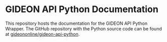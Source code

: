 # GIDEON API Python Documentation
This repository hosts the documentation for the GIDEON API Python Wrapper.
The GitHub repository with the Python source code can be found at [gideononline/gideon-api-python](https://github.com/gideononline/gideon-api-python).

